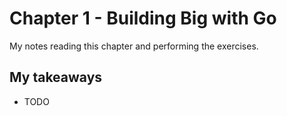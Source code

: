 # Chapter 1 - Building Big with Go

My notes reading this chapter and performing the exercises.

## My takeaways

* TODO
